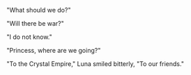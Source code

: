 "What should we do?"



"Will there be war?"

"I do not know."


"Princess, where are we going?"

"To the Crystal Empire," Luna smiled bitterly, "To our friends."